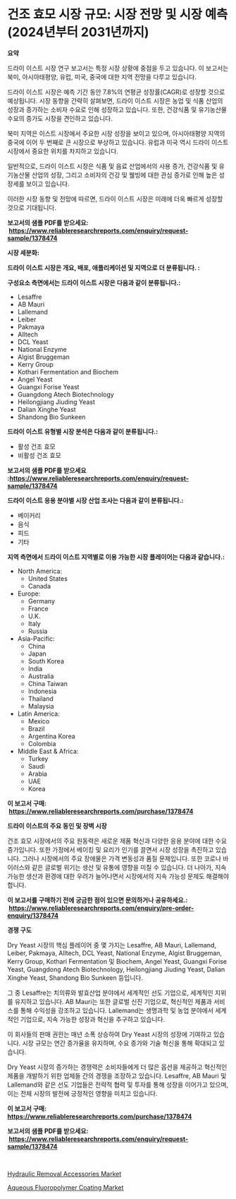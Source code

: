 <p><h1>건조 효모 시장 규모: 시장 전망 및 시장 예측 (2024년부터 2031년까지)</h1></p><p><strong>요약</strong></p>
<p><p>드라이 이스트 시장 연구 보고서는 특정 시장 상황에 중점을 두고 있습니다. 이 보고서는 북미, 아시아태평양, 유럽, 미국, 중국에 대한 지역 전망을 다루고 있습니다. </p><p>드라이 이스트 시장은 예측 기간 동안 7.8%의 연평균 성장률(CAGR)로 성장할 것으로 예상됩니다. 시장 동향을 간략히 살펴보면, 드라이 이스트 시장은 농업 및 식품 산업의 성장과 증가하는 소비자 수요로 인해 성장하고 있습니다. 또한, 건강식품 및 유기농산물 수요의 증가도 시장을 견인하고 있습니다.</p><p>북미 지역은 이스트 시장에서 주요한 시장 성장을 보이고 있으며, 아시아태평양 지역의 중국에 이어 두 번째로 큰 시장으로 부상하고 있습니다. 유럽과 미국 역시 드라이 이스트 시장에서 중요한 위치를 차지하고 있습니다.</p><p>일반적으로, 드라이 이스트 시장은 식품 및 음료 산업에서의 사용 증가, 건강식품 및 유기농산물 산업의 성장, 그리고 소비자의 건강 및 웰빙에 대한 관심 증가로 인해 높은 성장세를 보이고 있습니다.</p><p>이러한 시장 동향 및 전망에 따르면, 드라이 이스트 시장은 미래에 더욱 빠르게 성장할 것으로 기대됩니다.</p></p>
<p><strong>보고서의 샘플 PDF를 받으세요: &nbsp;<a href="https://www.reliableresearchreports.com/enquiry/request-sample/1378474">https://www.reliableresearchreports.com/enquiry/request-sample/1378474</a></strong></p>
<p><strong>시장 세분화:</strong></p>
<p><strong> 드라이 이스트 시장은 개요, 배포, 애플리케이션 및 지역으로 더 분류됩니다. :</strong></p>
<p><strong>구성요소 측면에서는 드라이 이스트 시장은 다음과 같이 분류됩니다.:</strong></p>
<p><ul><li>Lesaffre</li><li>AB Mauri</li><li>Lallemand</li><li>Leiber</li><li>Pakmaya</li><li>Alltech</li><li>DCL Yeast</li><li>National Enzyme</li><li>Algist Bruggeman</li><li>Kerry Group</li><li>Kothari Fermentation and Biochem</li><li>Angel Yeast</li><li>Guangxi Forise Yeast</li><li>Guangdong Atech Biotechnology</li><li>Heilongjiang Jiuding Yeast</li><li>Dalian Xinghe Yeast</li><li>Shandong Bio Sunkeen</li></ul></p>
<p><strong> 드라이 이스트 유형별 시장 분석은 다음과 같이 분류됩니다.:</strong></p>
<p><ul><li>활성 건조 효모</li><li>비활성 건조 효모</li></ul></p>
<p><strong>보고서의 샘플 PDF를 받으세요 :<a href="https://www.reliableresearchreports.com/enquiry/request-sample/1378474">https://www.reliableresearchreports.com/enquiry/request-sample/1378474</a></strong></p>
<p><strong> 드라이 이스트 응용 분야별 시장 산업 조사는 다음과 같이 분류됩니다.:</strong></p>
<p><ul><li>베이커리</li><li>음식</li><li>피드</li><li>기타</li></ul></p>
<p><strong>지역 측면에서 드라이 이스트 지역별로 이용 가능한 시장 플레이어는 다음과 같습니다.:</strong></p>
<p><ul>
    <li>
        North America:
        <ul>
            <li>United States</li>
            <li>Canada</li>
        </ul>
    </li>
    <li>
        Europe:
        <ul>
            <li>Germany</li>
            <li>France</li>
            <li>U.K.</li>
            <li>Italy</li>
            <li>Russia</li>
        </ul>
    </li>
    <li>
        Asia-Pacific:
        <ul>
            <li>China</li>
            <li>Japan</li>
            <li>South Korea</li>
            <li>India</li>
            <li>Australia</li>
            <li>China Taiwan</li>
            <li>Indonesia</li>
            <li>Thailand</li>
            <li>Malaysia</li>
        </ul>
    </li>
    <li>
        Latin America:
        <ul>
            <li>Mexico</li>
            <li>Brazil</li>
            <li>Argentina Korea</li>
            <li>Colombia</li>
        </ul>
    </li>
    <li>
        Middle East & Africa:
        <ul>
            <li>Turkey</li>
            <li>Saudi</li>
            <li>Arabia</li>
            <li>UAE</li>
            <li>Korea</li>
        </ul>
    </li>
    </ul></p>
<p><strong>이 보고서 구매: &nbsp;<a href="https://www.reliableresearchreports.com/purchase/1378474">https://www.reliableresearchreports.com/purchase/1378474</a></strong></p>
<p><strong>드라이 이스트의 주요 동인 및 장벽 시장</strong></p>
<p><p>건조 효모 시장에서의 주요 원동력은 새로운 제품 혁신과 다양한 응용 분야에 대한 수요 증가입니다. 또한 가정에서 베이킹 및 요리가 인기를 끌면서 시장 성장을 촉진하고 있습니다. 그러나 시장에서의 주요 장애물은 가격 변동성과 품질 문제입니다. 또한 코로나 바이러스와 같은 글로벌 위기는 생산 및 유통에 영향을 미칠 수 있습니다. 더 나아가, 지속 가능한 생산과 환경에 대한 우려가 늘어나면서 시장에서의 지속 가능성 문제도 해결해야 합니다.</p></p>
<p><strong>이 보고서를 구매하기 전에 궁금한 점이 있으면 문의하거나 공유하세요.: &nbsp;<a href="https://www.reliableresearchreports.com/enquiry/pre-order-enquiry/1378474">https://www.reliableresearchreports.com/enquiry/pre-order-enquiry/1378474</a></strong></p>
<p><strong>경쟁 구도</strong></p>
<p><p>Dry Yeast 시장의 핵심 플레이어 중 몇 가지는 Lesaffre, AB Mauri, Lallemand, Leiber, Pakmaya, Alltech, DCL Yeast, National Enzyme, Algist Bruggeman, Kerry Group, Kothari Fermentation 및 Biochem, Angel Yeast, Guangxi Forise Yeast, Guangdong Atech Biotechnology, Heilongjiang Jiuding Yeast, Dalian Xinghe Yeast, Shandong Bio Sunkeen 등입니다.</p><p>그 중 Lesaffre는 치의류와 발효산업 분야에서 세계적인 선도 기업으로, 세계적인 지위를 유지하고 있습니다. AB Mauri는 또한 글로벌 신진 기업으로, 혁신적인 제품과 서비스를 통해 수익성을 강조하고 있습니다. Lallemand는 생명과학 및 농업 분야에서 세계적인 기업으로, 지속 가능한 성장과 혁신을 추구하고 있습니다.</p><p>이 회사들의 판매 권읜는 매년 소폭 상승하여 Dry Yeast 시장의 성장에 기여하고 있습니다. 시장 규모는 연간 증가율을 유지하며, 수요 증가와 기술 혁신을 통해 확대되고 있습니다.</p><p>Dry Yeast 시장의 증가하는 경쟁력은 소비자들에게 더 많은 옵션을 제공하고 혁신적인 제품을 개발하기 위한 업체들 간의 경쟁을 조장하고 있습니다. Lesaffre, AB Mauri 및 Lallemand와 같은 선도 기업들은 전략적 협력 및 투자를 통해 성장을 이어가고 있으며, 이는 전체 시장의 발전에 긍정적인 영향을 미치고 있습니다.</p></p>
<p><strong>이 보고서 구매: &nbsp; <a href="https://www.reliableresearchreports.com/purchase/1378474">https://www.reliableresearchreports.com/purchase/1378474</a></strong></p>
<p><strong>보고서의 샘플 PDF를 받으세요: &nbsp;<a href="https://www.reliableresearchreports.com/enquiry/request-sample/1378474">https://www.reliableresearchreports.com/enquiry/request-sample/1378474</a></strong><strong></strong></p>
<p>&nbsp;</p>
<p><p><a href="https://five-trouble-98a.notion.site/Hydraulic-Removal-Accessories-Market-Provides-Detailed-Segmentation-of-this-Market-based-on-Type-Ap-25d241fc8d374add87873ee7974ccdd2">Hydraulic Removal Accessories Market</a></p><p><a href="https://github.com/Sarissaschmalingtr6fz2739/Market-Research-Report-List-1/blob/main/aqueous-fluoropolymer-coating-market.md">Aqueous Fluoropolymer Coating Market</a></p></p>